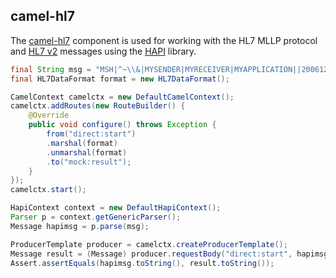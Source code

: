 ## camel-hl7

The [camel-hl7](http://camel.apache.org/hl7.html) component is used for working with the HL7 MLLP protocol and [HL7 v2](http://www.hl7.org/implement/standards/product_brief.cfm?product_id=185) messages using the [HAPI](http://hl7api.sourceforge.net/) library.

```java
final String msg = "MSH|^~\\&|MYSENDER|MYRECEIVER|MYAPPLICATION||200612211200||QRY^A19|1234|P|2.4\r";
final HL7DataFormat format = new HL7DataFormat();

CamelContext camelctx = new DefaultCamelContext();
camelctx.addRoutes(new RouteBuilder() {
    @Override
    public void configure() throws Exception {
        from("direct:start")
        .marshal(format)
        .unmarshal(format)
        .to("mock:result");
    }
});
camelctx.start();

HapiContext context = new DefaultHapiContext();
Parser p = context.getGenericParser();
Message hapimsg = p.parse(msg);

ProducerTemplate producer = camelctx.createProducerTemplate();
Message result = (Message) producer.requestBody("direct:start", hapimsg);
Assert.assertEquals(hapimsg.toString(), result.toString());
```
